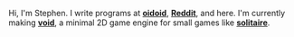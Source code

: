 Hi, I'm Stephen. I write programs at [**oidoid**](https://github.com/oidoid), [**Reddit**](https://github.com/reddit), and here. I'm currently making [**void**](https://github.com/oidoid/void), a minimal 2D game engine for small games like [**solitaire**](https://superpatience.com).
